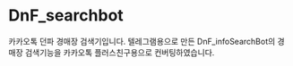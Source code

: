 # DnF_searchbot
카카오톡 던파 경매장 검색기입니다. 텔레그램용으로 만든 DnF_infoSearchBot의 경매장 검색기능을 카카오톡 플러스친구용으로 컨버팅하였습니다.
